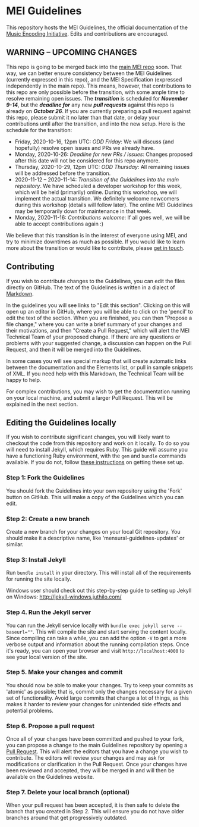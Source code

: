 # MEI Guidelines

This repository hosts the MEI Guidelines, the official documentation of the
[Music Encoding Initiative](http://www.music-encoding.org). Edits and contributions
are encouraged.

## WARNING – UPCOMING CHANGES

This repo is going to be merged back into the [main MEI repo](https://github.com/music-encoding/music-encoding) soon. That way, we can better ensure consistency between the MEI Guidelines (currently expressed in this repo), and the MEI Specification (expressed independently in the main repo). This means, however, that contributions to this repo are only possible before the transition, with some ample time to resolve remaining open issues. The ***transition*** is scheduled for ***November 9-14***, but the ***deadline for*** any new ***pull requests*** against this repo is already on ***October 26***. If you are currently preparing a pull request against this repo, please submit it no later than that date, or delay your contributions until after the transition, and into the new setup. Here is the schedule for the transition: 

* Friday, 2020-10-16, 12pm UTC: *ODD Friday*: We will discuss (and hopefully) resolve open issues and PRs we already have. 
* Monday, 2020-10-26: *Deadline for new PRs / issues*: Changes proposed after this date will not be considered for this repo anymore.
* Thursday, 2020-10-29, 12pm UTC: *ODD Thursday*: All remaining issues will be addressed before the transition.
* 2020-11-12 – 2020-11-14: *Transition of the Guidelines into the main repository*. We have scheduled a developer workshop for this week, which will be held (primarily) online. During this workshop, we will implement the actual transition. We definitely welcome newcomers during this workshop (details will follow later). The online MEI Guidelines may be temporarily down for maintenance in that week. 
* Monday, 2020-11-16: *Contributions welcome*: If all goes well, we will be able to accept contributions again :) 

We believe that this transition is in the interest of everyone using MEI, and try to minimize downtimes as much as possible. If you would like to learn more about the transition or would like to contribute, please [get in touch](https://music-encoding.org/community/community-contacts.html). 

## Contributing

If you wish to contribute changes to the Guidelines, you can edit the files directly on GitHub. The text of the Guidelines is written in a dialect of [Markdown](https://kramdown.gettalong.org/quickref.html).

In the guidelines you will see links to "Edit this section". Clicking on this will open up an editor in GitHub, where you will be able to click on the 'pencil' to edit the text of the section. When you are finished, you can then "Propose a file change," where you can write a brief summary of your changes and their motivations, and then "Create a Pull Request," which will alert the MEI Technical Team of your proposed change. If there are any questions or problems with your suggested change, a discussion can happen on the Pull Request, and then it will be merged into the Guidelines.

In some cases you will see special markup that will create automatic links between the documentation and the Elements list, or pull in sample snippets of XML. If you need help with this Markdown, the Technical Team will be happy to help.

For complex contributions, you may wish to get the documentation running on your local machine, and submit a larger Pull Request. This will be explained in the next section.

## Editing the Guidelines locally

If you wish to contribute significant changes, you will likely want to checkout the code from this repository and work on it locally. To do so you will need to install Jekyll, which requires Ruby. This guide will assume you have a functioning Ruby environment, with the `gem` and `bundle` commands available. If you do not, follow [these instructions](https://help.github.com/articles/setting-up-your-github-pages-site-locally-with-jekyll/#requirements) on getting these set up.

### Step 1: Fork the Guidelines

You should fork the Guidelines into your own repository using the 'Fork' button on GitHub. This will make a copy of the Guidelines which you can edit.

### Step 2: Create a new branch

Create a new branch for your changes on your local Git repository. You should make it a descriptive name, like 'mensural-guidelines-updates' or similar.

### Step 3: Install Jekyll

Run `bundle install` in your directory. This will install all of the requirements for running the site locally. 

Windows user should check out this step-by-step guide to setting up Jekyll on Windows: http://jekyll-windows.juthilo.com/

### Step 4. Run the Jekyll server

You can run the Jekyll service locally with `bundle exec jekyll serve --baseurl=""`. This will compile the site and start serving the content locally. Since compiling can take a while, you can add the option `-V` to get a more verbose output and information about the running compilation steps. Once it's ready, you can open your browser and visit `http://localhost:4000` to see your local version of the site.

### Step 5. Make your changes and commit

You should now be able to make your changes. Try to keep your commits as 'atomic' as possible; that is, commit only the changes necessary for a given set of functionality. Avoid large commits that change a lot of things, as this makes it harder to review your changes for unintended side effects and potential problems.

### Step 6. Propose a pull request

Once all of your changes have been committed and pushed to your fork, you can propose a change to the main Guidelines repository by opening a [Pull Request](https://help.github.com/articles/about-pull-requests/). This will alert the editors that you have a change you wish to contribute. The editors will review your changes and may ask for modifications or clarification in the Pull Request. Once your changes have been reviewed and accepted, they will be merged in and will then be available on the Guidelines website.

### Step 7. Delete your local branch (optional)

When your pull request has been accepted, it is then safe to delete the branch that you created in Step 2. This will ensure you do not have older branches around that get progressively outdated.



